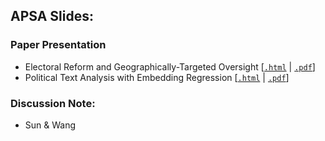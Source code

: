 

## APSA Slides:

### Paper Presentation
 
- Electoral Reform and Geographically-Targeted Oversight [<a href="https://raw.githack.com/davidycliao/apsa2025/main/electoral_reform_slides.html" target="_blank">`.html`</a> | <a href="https://raw.githack.com/davidycliao/apsa2025/main/electoral_reform_slides.pdf" target="_blank">`.pdf`</a>]
- Political Text Analysis with Embedding Regression [<a href="https://raw.githack.com/davidycliao/apsa2025/main/political_text_slides.html" target="_blank">`.html`</a> | <a href="https://raw.githack.com/davidycliao/apsa2025/main/political_text_slides.pdf" target="_blank">`.pdf`</a>]

### Discussion Note:

- Sun & Wang